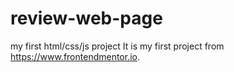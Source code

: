 # review-web-page
my first html/css/js project
It is my first project from https://www.frontendmentor.io. 
